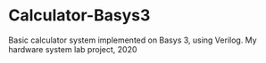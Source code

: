 # Calculator-Basys3
Basic calculator system implemented on Basys 3, using Verilog.
My hardware system lab project, 2020
